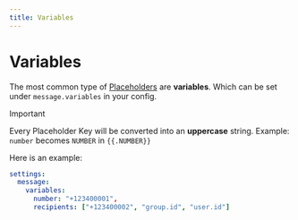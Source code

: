 ```yaml
---
title: Variables
---
```


# Variables

The most common type of [Placeholders](../usage/advanced) are **variables**.
Which can be set under `message.variables` in your config.

> [!IMPORTANT]
> Every Placeholder Key will be converted into an **uppercase** string.
> Example: `number` becomes `NUMBER` in `{{.NUMBER}}`

Here is an example:

```yaml
settings:
  message:
    variables:
      number: "+123400001",
      recipients: ["+123400002", "group.id", "user.id"]
```
